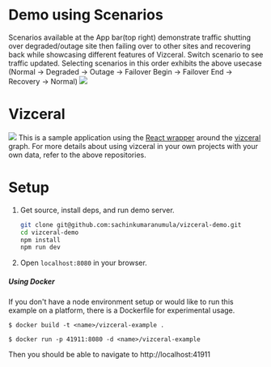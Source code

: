 # Demo using Scenarios 
Scenarios available at the App bar(top right) demonstrate traffic shutting over degraded/outage site then failing over to other sites and recovering back while showcasing different features of Vizceral. Switch scenario to see traffic updated. Selecting scenarios in this order exhibits the above usecase (Normal -> Degraded -> Outage -> Failover Begin -> Failover End -> Recovery -> Normal)
![](./demo.gif)

# Vizceral
![](https://raw.githubusercontent.com/Netflix/vizceral/master/logo.png)
This is a sample application using the [React wrapper](https://github.com/Netflix/vizceral-react) around the [vizceral](https://github.com/Netflix/vizceral) graph.
For more details about using vizceral in your own projects with your own data, refer to the above repositories.

# Setup
1. Get source, install deps, and run demo server.

   ```sh
   git clone git@github.com:sachinkumaranumula/vizceral-demo.git
   cd vizceral-demo
   npm install
   npm run dev
   ```

2. Open `localhost:8080` in your browser.

##### Using Docker
If you don't have a node environment setup or would like to run this example on a platform, there is a Dockerfile for experimental usage.

```
$ docker build -t <name>/vizceral-example .
```
```
$ docker run -p 41911:8080 -d <name>/vizceral-example
```

Then you should be able to navigate to http://localhost:41911
